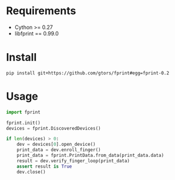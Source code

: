 # Requirements

- Cython >= 0.27
- libfprint == 0.99.0

# Install

```
pip install git+https://github.com/gtors/fprint#egg=fprint-0.2
```

# Usage

```python
import fprint

fprint.init()
devices = fprint.DiscoveredDevices()

if len(devices) > 0:
    dev = devices[0].open_device()
    print_data = dev.enroll_finger()
    print_data = fprint.PrintData.from_data(print_data.data)
    result = dev.verify_finger_loop(print_data)
    assert result is True
    dev.close()
```
